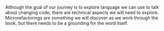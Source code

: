 <!--bl
(filemeta
    (title "What is Microrefactoring?"))
/bl-->

Although the goal of our journey is to explore language we can use to talk about changing code, there are technical aspects we will need to explore. Microrefactorings are something we will discover as we work through the book, but there needs to be a grounding for the word itself.

<!--bl
(section "./chapters/sections/what-is-microrefactoring/refactoring.md")
(section "./chapters/sections/what-is-microrefactoring/microrefactoring.md")
/bl-->
